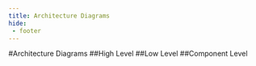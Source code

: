 ```yaml
---
title: Architecture Diagrams
hide:
 - footer
---
```

#Architecture Diagrams
##High Level
##Low Level
##Component Level
